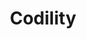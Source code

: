 ---
blog: https://codility.com/blog
facebook: https://facebook.com/Codility
git: https://github.com/Codility
linkedin: https://linkedin.com/company/codility
logohandle: codility
sort: codility
title: Codility
twitter: https://x.com/Codility
website: https://www.codility.com/
---